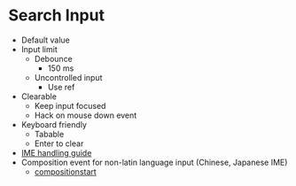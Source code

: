 # Search Input

- Default value
- Input limit
  - Debounce
    - 150 ms
  - Uncontrolled input
    - Use ref
- Clearable
  - Keep input focused
  - Hack on mouse down event
- Keyboard friendly
  - Tabable
  - Enter to clear
- [IME handling guide](https://developer.mozilla.org/en-US/docs/Mozilla/IME_handling_guide)
- Composition event for non-latin language input (Chinese, Japanese IME)
  - [compositionstart](https://developer.mozilla.org/en-US/docs/Web/API/Element/compositionstart_event)
